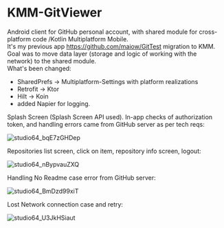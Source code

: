 # KMM-GitViewer

Android client for GitHub personal account, with shared module for cross-platform code /Kotlin Multiplatform Mobile.
<br />It's my previous app https://github.com/maiow/GitTest migration to KMM. Goal was to move data layer (storage and logic of working with the network) to the shared module. 
<br />What's been changed:
+ SharedPrefs -> Multiplatform-Settings with platform realizations
+ Retrofit -> Ktor
+ Hilt -> Koin
+ added Napier for logging.

Splash Screen (Splash Screen API used). In-app checks of authorization token, and handling errors came from GitHub server as per tech reqs:

![studio64_bqE7zGHDep](https://github.com/maiow/KMM-GitViewer/assets/113892176/3b6ce3d1-bfe0-4bff-bf82-b454121a2e07)

Repositories list screen, click on item, repository info screen, logout:

![studio64_nBypvauZXQ](https://github.com/maiow/KMM-GitViewer/assets/113892176/800db70e-e51b-43fc-a05c-c9fe249ddc6e)

Handling No Readme case error from GitHub server:

![studio64_BmDzd99xiT](https://github.com/maiow/KMM-GitViewer/assets/113892176/6fd8d671-ed9c-4d91-929e-060421781b9d)

Lost Network connection case and retry:

![studio64_U3JkHSiaut](https://github.com/maiow/KMM-GitViewer/assets/113892176/a6765b86-c8ed-471a-9dd5-fc09c0ebf0e6)
